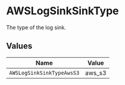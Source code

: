 # AWSLogSinkSinkType

The type of the log sink.


## Values

| Name                      | Value                     |
| ------------------------- | ------------------------- |
| `AWSLogSinkSinkTypeAwsS3` | aws_s3                    |